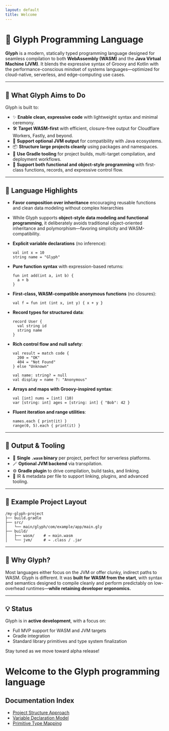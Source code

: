 ```yaml
---
layout: default
title: Welcome
---
```


# 🌟 Glyph Programming Language

**Glyph** is a modern, statically typed programming language designed for seamless compilation to both **WebAssembly (WASM)** and the **Java Virtual Machine (JVM)**. It blends the expressive syntax of Groovy and Kotlin with the performance-conscious mindset of systems languages—optimized for cloud-native, serverless, and edge-computing use cases.

---

## 🚀 What Glyph Aims to Do

Glyph is built to:

* ✨ **Enable clean, expressive code** with lightweight syntax and minimal ceremony.
* 🛠 **Target WASM-first** with efficient, closure-free output for Cloudflare Workers, Fastly, and beyond.
* 🔁 **Support optional JVM output** for compatibility with Java ecosystems.
* 📦 **Structure large projects cleanly** using packages and namespaces.
* 🧰 **Use Gradle tooling** for project builds, multi-target compilation, and deployment workflows.
* 🧭 **Support both functional and object-style programming** with first-class functions, records, and expressive control flow.
---

## 🔧 Language Highlights

* **Favor composition over inheritance** encouraging reusable functions and clean data modeling without complex hierarchies

* While Glyph supports **object-style data modeling and functional programming**, it deliberately avoids traditional object-oriented inheritance and polymorphism—favoring simplicity and WASM-compatibility.

* **Explicit variable declarations** (no inference):

  ```glyph
  val int x = 10
  string name = "Glyph"
  ```

* **Pure function syntax** with expression-based returns:

  ```glyph
  fun int add(int a, int b) {
    a + b
  }
  ```

* **First-class, WASM-compatible anonymous functions** (no closures):

  ```glyph
  val f = fun int (int x, int y) { x + y }
  ```

* **Record types for structured data**:

  ```glyph
  record User {
    val string id
    string name
  }
  ```

* **Rich control flow and null safety**:

  ```glyph
  val result = match code {
    200 = "OK"
    404 = "Not Found"
  } else "Unknown"

  val name: string? = null
  val display = name ?: "Anonymous"
  ```

* **Arrays and maps with Groovy-inspired syntax**:

  ```glyph
  val [int] nums = [int] (10)
  var [string: int] ages = [string: int] { "Bob": 42 }
  ```

* **Fluent iteration and range utilities**:

  ```glyph
  names.each { print(it) }
  range(0, 5).each { print(it) }
  ```

---

## 🧱 Output & Tooling

* 🧩 **Single `.wasm` binary** per project, perfect for serverless platforms.
* 🪄 **Optional JVM backend** via transpilation.
* ⚙️ **Gradle plugin** to drive compilation, build tasks, and linking.
* 🧪 IR & metadata per file to support linking, plugins, and advanced tooling.

---

## 📁 Example Project Layout

```
/my-glyph-project
├── build.gradle
├── src/
│   └── main/glyph/com/example/app/main.gly
├── build/
│   ├── wasm/    # → main.wasm
│   └── jvm/     # → .class / .jar
```

---

## 🧠 Why Glyph?

Most languages either focus on the JVM or offer clunky, indirect paths to WASM. Glyph is different. It was **built for WASM from the start**, with syntax and semantics designed to compile cleanly and perform predictably on low-overhead runtimes—**while retaining developer ergonomics.**

---

## 💡 Status

Glyph is in **active development**, with a focus on:

* Full MVP support for WASM and JVM targets
* Gradle integration
* Standard library primitives and type system finalization

Stay tuned as we move toward alpha release!

# Welcome to the Glyph programming language

## Documentation Index

- [Project Structure Approach](docs/project-structure-approach.md)
- [Variable Declaration Model](docs/variable-declaration-model.md)
- [Primitive Type Mapping](docs/primitive-type-mapping.md)
